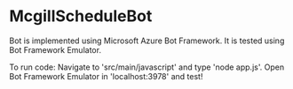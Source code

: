 # McgillScheduleBot

Bot is implemented using Microsoft Azure Bot Framework.
It is tested using Bot Framework Emulator.

To run code:
Navigate to 'src/main/javascript' and type 'node app.js'.
Open Bot Framework Emulator in 'localhost:3978' and test!
